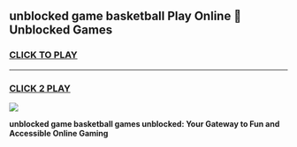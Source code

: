 
## unblocked game basketball Play Online 👋 Unblocked Games
<h3>
<a href="https://premium.freeplayer.one?title=unblocked_game_basketball&ref=19F">CLICK TO PLAY</a></h3>
<hr>

<h3>
<a href="https://premium.freeplayer.one?title=unblocked_game_basketball&ref=19F">CLICK 2 PLAY</a>
  
</h3>

<a href="https://premium.freeplayer.one?title=unblocked_game_basketball&ref=19F"><img src="https://clearcache.store/games.png"></a>


**unblocked game basketball games unblocked: Your Gateway to Fun and Accessible Online Gaming**
